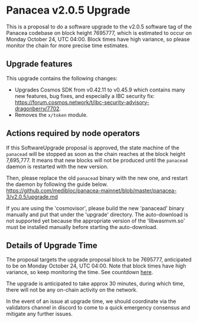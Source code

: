 # Panacea v2.0.5 Upgrade

This is a proposal to do a software upgrade to the v2.0.5 software tag of the Panacea codebase on block height 7695777, which is estimated to occur on Monday October 24, UTC 04:00. Block times have high variance, so please monitor the chain for more precise time estimates.


## Upgrade features

This upgrade contains the following changes:

- Upgrades Cosmos SDK from v0.42.11 to v0.45.9 which contains many new features, bug fixes, and especially a IBC security fix: https://forum.cosmos.network/t/ibc-security-advisory-dragonberry/7702.
- Removes the `x/token` module.


## Actions required by node operators

If this SoftwareUpgrade proposal is approved, the state machine of the `panacead` will be stopped as soon as the chain reaches at the block height 7,695,777. It means that new blocks will not be produced until the `panacead` daemon is restarted with the new version.

Then, please replace the old `panacead` binary with the new one, and restart the daemon by following the guide below.
https://github.com/medibloc/panacea-mainnet/blob/master/panacea-3/v2.0.5/upgrade.md

If you are using the 'cosmovisor', please build the new 'panacead' binary manually and put that under the 'upgrade' directory. The auto-download is not supported yet because the appropriate version of the 'libwasmvm.so' must be installed manually before starting the auto-download.


## Details of Upgrade Time

The proposal targets the upgrade proposal block to be 7695777, anticipated to be on Monday October 24, UTC 04:00. Note that block times have high variance, so keep monitoring the time. See countdown [here](https://www.mintscan.io/medibloc/blocks/7695777).

The upgrade is anticipated to take approx 30 minutes, during which time, there will not be any on-chain activity on the network.

In the event of an issue at upgrade time, we should coordinate via the validators channel in discord to come to a quick emergency consensus and mitigate any further issues.